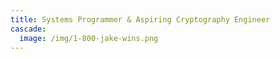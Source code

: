 ```yaml
---
title: Systems Programmer & Aspiring Cryptography Engineer
cascade:
  image: /img/1-800-jake-wins.png
---
```

